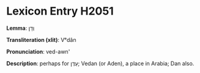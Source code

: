 # Lexicon Entry H2051

**Lemma**: וְדָן

**Transliteration (xlit)**: Vᵉdân

**Pronunciation**: ved-awn'

**Description**:
perhaps for עֵדֶן; Vedan (or Aden), a place in Arabia; Dan also.
